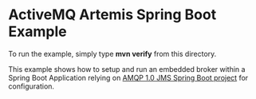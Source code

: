 # ActiveMQ Artemis Spring Boot Example

To run the example, simply type **mvn verify** from this directory.

This example shows how to setup and run an embedded broker within a Spring Boot Application relying on [AMQP 1.0 JMS Spring Boot project](https://github.com/amqphub/amqp-10-jms-spring-boot) for configuration.


